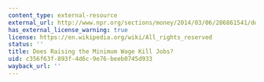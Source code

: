 ```yaml
---
content_type: external-resource
external_url: http://www.npr.org/sections/money/2014/03/06/286861541/does-raising-the-minimum-wage-kill-jobs
has_external_license_warning: true
license: https://en.wikipedia.org/wiki/All_rights_reserved
status: ''
title: Does Raising the Minimum Wage Kill Jobs?
uid: c356f63f-893f-4d6c-9e76-beeb0745d933
wayback_url: ''
---
```


